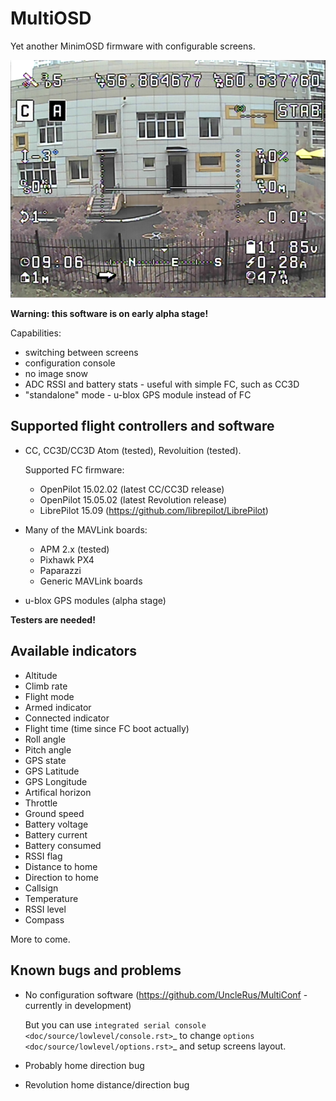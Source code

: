 MultiOSD
========

Yet another MinimOSD firmware with configurable screens.

![Screenshot](res/screenshot.png)

**Warning: this software is on early alpha stage!**

Capabilities:

   * switching between screens
   * configuration console
   * no image snow
   * ADC RSSI and battery stats - useful with simple FC, such as CC3D
   * "standalone" mode - u-blox GPS module instead of FC


Supported flight controllers and software
-----------------------------------------

* CC, CC3D/CC3D Atom (tested), Revoluition (tested).
  
  Supported FC firmware:
  
  * OpenPilot 15.02.02 (latest CC/CC3D release)
  * OpenPilot 15.05.02 (latest Revolution release)
  * LibrePilot 15.09 (https://github.com/librepilot/LibrePilot)
  
* Many of the MAVLink boards:
  
   * APM 2.x (tested)
   * Pixhawk PX4
   * Paparazzi
   * Generic MAVLink boards

* u-blox GPS modules (alpha stage)

**Testers are needed!**

Available indicators
--------------------

- Altitude
- Climb rate
- Flight mode
- Armed indicator
- Connected indicator
- Flight time (time since FC boot actually)
- Roll angle
- Pitch angle
- GPS state
- GPS Latitude
- GPS Longitude
- Artifical horizon
- Throttle
- Ground speed
- Battery voltage
- Battery current
- Battery consumed
- RSSI flag
- Distance to home
- Direction to home
- Callsign
- Temperature
- RSSI level
- Compass

More to come.

Known bugs and problems
-----------------------

- No configuration software (https://github.com/UncleRus/MultiConf - 
  currently in development)
  
  But you can use `integrated serial console <doc/source/lowlevel/console.rst>`_ 
  to change `options <doc/source/lowlevel/options.rst>`_ and setup screens layout.
  
- Probably home direction bug

- Revolution home distance/direction bug



